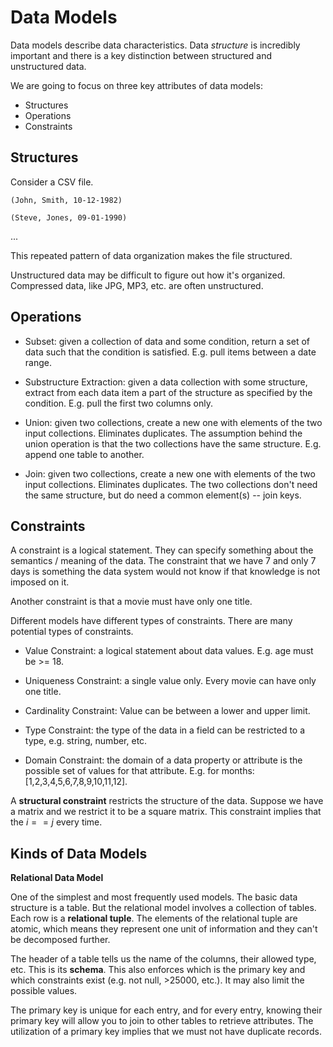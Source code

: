 # Data Models

Data models describe data characteristics. Data _structure_ is incredibly important and there is a key distinction between structured and unstructured data. 

We are going to focus on three key attributes of data models: 
* Structures
* Operations
* Constraints

## Structures

Consider a CSV file.

`(John, Smith, 10-12-1982)`

`(Steve, Jones, 09-01-1990)`

...

This repeated pattern of data organization makes the file structured.

Unstructured data may be difficult to figure out how it's organized. Compressed data, like JPG, MP3, etc. are often unstructured. 

## Operations

* Subset: given a collection of data and some condition, return a set of data such that the condition is satisfied. E.g. pull items between a date range.

* Substructure Extraction: given a data collection with some structure, extract from each data item a part of the structure as specified by the condition. E.g. pull the first two columns only.

* Union: given two collections, create a new one with elements of the two input collections. Eliminates duplicates. The assumption behind the union operation is that the two collections have the same structure. E.g. append one table to another.

* Join: given two collections, create a new one with elements of the two input collections. Eliminates duplicates. The two collections don't need the same structure, but do need a common element(s) -- join keys. 

## Constraints

A constraint is a logical statement. They can specify something about the semantics / meaning of the data. The constraint that we have 7 and only 7 days is something the data system would not know if that knowledge is not imposed on it. 

Another constraint is that a movie must have only one title.

Different models have different types of constraints. There are many potential types of constraints.

* Value Constraint: a logical statement about data values. E.g. age must be >= 18. 

* Uniqueness Constraint: a single value only. Every movie can have only one title. 

* Cardinality Constraint: Value can be between a lower and upper limit. 

* Type Constraint: the type of the data in a field can be restricted to a type, e.g. string, number, etc. 

* Domain Constraint: the domain of a data property or attribute is the possible set of values for that attribute. E.g. for months: [1,2,3,4,5,6,7,8,9,10,11,12]. 

A **structural constraint** restricts the structure of the data. Suppose we have a matrix and we restrict it to be a square matrix. This constraint implies that the $i==j$ every time. 

## Kinds of Data Models

**Relational Data Model** 

One of the simplest and most frequently used models. The basic data structure is a table. But the relational model involves a collection of tables. Each row is a **relational tuple**. The elements of the relational tuple are atomic, which means they represent one unit of information and they can't be decomposed further.

The header of a table tells us the name of the columns, their allowed type, etc. This is its **schema**. This also enforces which is the primary key and which constraints exist (e.g. not null, >25000, etc.). It may also limit the possible values.

The primary key is unique for each entry, and for every entry, knowing their primary key will allow you to join to other tables to retrieve attributes. The utilization of a primary key implies that we must not have duplicate records. 

